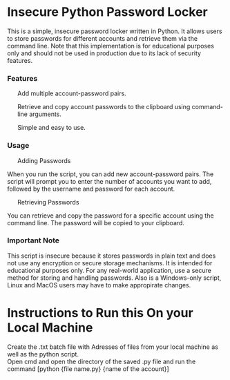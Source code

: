 <H1>Insecure Python Password Locker</H1>
<p>
This is a simple, insecure password locker written in Python. It allows users to store passwords for different accounts and retrieve them via the command line. Note that this implementation is for educational purposes only and should not be used in production due to its lack of security features.
</p>
<H3>Features</H3>
<ul>Add multiple account-password pairs.</ul>
<ul>Retrieve and copy account passwords to the clipboard using command-line arguments.</ul>
<ul>Simple and easy to use.</ul>
<H3>Usage</H3>
<ul>Adding Passwords</ul>
<p>When you run the script, you can add new account-password pairs. The script will prompt you to enter the number of accounts you want to add, followed by the username and password for each account.</p>
<ul>Retrieving Passwords</ul>
<p>You can retrieve and copy the password for a specific account using the command line. The password will be copied to your clipboard.</p>
<H3>Important Note</H3>
<p>This script is insecure because it stores passwords in plain text and does not use any encryption or secure storage mechanisms. It is intended for educational purposes only. For any real-world application, use a secure method for storing and handling passwords. Also is a Windows-only script, Linux and MacOS users may have to make appropirate changes.</p>

<H1>Instructions to Run this On your Local Machine</H1>
<p>Create the .txt batch file with Adresses of files from your local machine as well as the python script.<br> Open cmd and open the directory of the saved .py file and run the command [python {file name.py} {name of the account}] </p>
